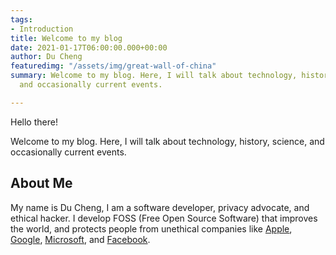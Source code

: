 ```yaml
---
tags:
- Introduction
title: Welcome to my blog
date: 2021-01-17T06:00:00.000+00:00
author: Du Cheng
featuredimg: "/assets/img/great-wall-of-china"
summary: Welcome to my blog. Here, I will talk about technology, history, science,
  and occasionally current events.

---
```

Hello there!

Welcome to my blog. Here, I will talk about technology, history, science, and occasionally current events.

## About Me

My name is Du Cheng, I am a software developer, privacy advocate, and ethical hacker. I develop FOSS (Free Open Source Software) that improves the world, and protects people from unethical companies like [Apple](https://www.businessinsider.com/apple-knowingly-used-child-labor-supplier-3-years-cut-costs-2020-12), [Google](https://www.wsj.com/articles/how-google-interferes-with-its-search-algorithms-and-changes-your-results-11573823753), [Microsoft](https://www.gnu.org/proprietary/malware-microsoft.en.html), and [Facebook](https://money.cnn.com/2018/04/17/technology/facebook-lawsuit-facial-recognition/index.html). 